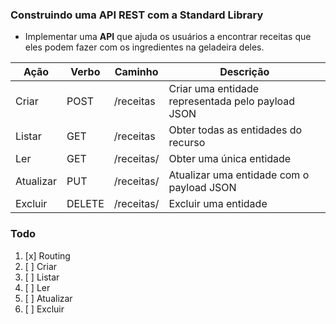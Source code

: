 ### Construindo uma API REST com a Standard Library

* Implementar uma **API** que ajuda os usuários a encontrar receitas que eles podem fazer com os ingredientes na geladeira deles. 

| Ação      | Verbo  | Caminho        | Descrição                                         |
|-----------|--------|----------------|---------------------------------------------------|
| Criar     | POST   | /receitas      | Criar uma entidade representada pelo payload JSON |
| Listar    | GET    | /receitas      | Obter todas as entidades do recurso               |
| Ler       | GET    | /receitas/<id> | Obter uma única entidade                          |
| Atualizar | PUT    | /receitas/<id> | Atualizar uma entidade com o payload JSON         |
| Excluir   | DELETE | /receitas/<id> | Excluir uma entidade                              |
### Todo

1. [x]  Routing
2. [ ]  Criar
3. [ ]  Listar
4. [ ]  Ler
5. [ ]  Atualizar
6. [ ]  Excluir
